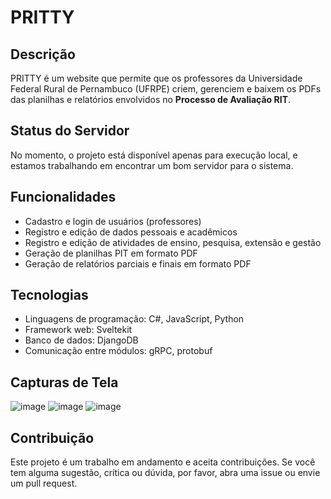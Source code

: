 # PRITTY

## Descrição

PRITTY é um website que permite que os professores da Universidade Federal Rural de Pernambuco (UFRPE) criem, gerenciem e baixem os PDFs das planilhas e relatórios envolvidos no **Processo de Avaliação RIT**.

## Status do Servidor
No momento, o projeto está disponível apenas para execução local, e estamos trabalhando em encontrar um bom servidor para o sistema.

## Funcionalidades

- Cadastro e login de usuários (professores)
- Registro e edição de dados pessoais e acadêmicos
- Registro e edição de atividades de ensino, pesquisa, extensão e gestão
- Geração de planilhas PIT em formato PDF
- Geração de relatórios parciais e finais em formato PDF

## Tecnologias

- Linguagens de programação: C#, JavaScript, Python
- Framework web: Sveltekit
- Banco de dados: DjangoDB
- Comunicação entre módulos: gRPC, protobuf

## Capturas de Tela
![image](https://user-images.githubusercontent.com/44070986/235531685-30b19d41-5b5d-4792-8d83-101c671e06c5.png)
![image](https://user-images.githubusercontent.com/44070986/235531748-05046a50-6b5a-40f4-b6e6-353e5e22ff85.png)
![image](https://user-images.githubusercontent.com/44070986/235531716-eaf04e9b-b664-4d53-bff8-a874cf8e3929.png)


## Contribuição

Este projeto é um trabalho em andamento e aceita contribuições. Se você tem alguma sugestão, crítica ou dúvida, por favor, abra uma issue ou envie um pull request.
